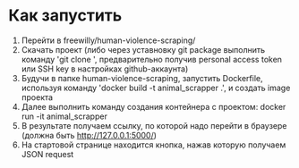 # Как запустить

1. Перейти в freewilly/human-violence-scraping/
2. Скачать проект (либо через уставновку git package выполнить команду 'git clone <link>', предварительно получив personal access token или SSH key в настройках github-аккаунта)
3. Будучи в папке human-violence-scraping, запустить Dockerfile, используя команду 'docker build -t animal_scrapper .', и создать image проекта
4. Далее выполнить команду создания контейнера с проектом: docker run -it animal_scrapper
5. В результате получаем ссылку, по которой надо перейти в браузере (должна быть http://127.0.0.1:5000/)
6. На стартовой странице находится кнопка, нажав которую получаем JSON request
